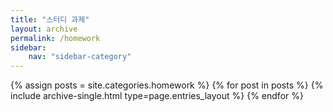 ```yaml
---
title: "스터디 과제"
layout: archive
permalink: /homework
sidebar:
    nav: "sidebar-category"
---
```



{% assign posts = site.categories.homework %}
{% for post in posts %} {% include archive-single.html type=page.entries_layout %} {% endfor %}


